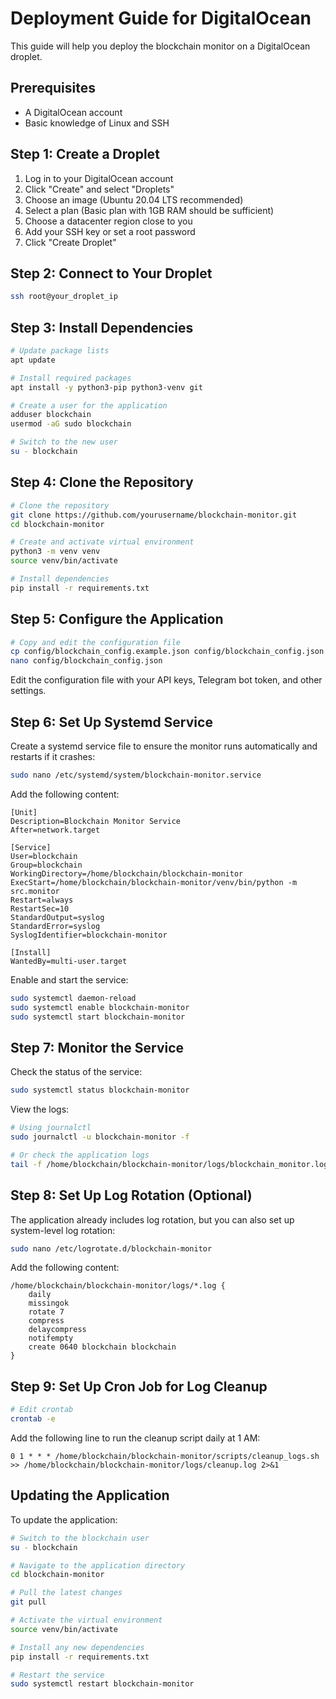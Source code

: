 # Deployment Guide for DigitalOcean

This guide will help you deploy the blockchain monitor on a DigitalOcean droplet.

## Prerequisites

- A DigitalOcean account
- Basic knowledge of Linux and SSH

## Step 1: Create a Droplet

1. Log in to your DigitalOcean account
2. Click "Create" and select "Droplets"
3. Choose an image (Ubuntu 20.04 LTS recommended)
4. Select a plan (Basic plan with 1GB RAM should be sufficient)
5. Choose a datacenter region close to you
6. Add your SSH key or set a root password
7. Click "Create Droplet"

## Step 2: Connect to Your Droplet

```bash
ssh root@your_droplet_ip
```

## Step 3: Install Dependencies

```bash
# Update package lists
apt update

# Install required packages
apt install -y python3-pip python3-venv git

# Create a user for the application
adduser blockchain
usermod -aG sudo blockchain

# Switch to the new user
su - blockchain
```

## Step 4: Clone the Repository

```bash
# Clone the repository
git clone https://github.com/yourusername/blockchain-monitor.git
cd blockchain-monitor

# Create and activate virtual environment
python3 -m venv venv
source venv/bin/activate

# Install dependencies
pip install -r requirements.txt
```

## Step 5: Configure the Application

```bash
# Copy and edit the configuration file
cp config/blockchain_config.example.json config/blockchain_config.json
nano config/blockchain_config.json
```

Edit the configuration file with your API keys, Telegram bot token, and other settings.

## Step 6: Set Up Systemd Service

Create a systemd service file to ensure the monitor runs automatically and restarts if it crashes:

```bash
sudo nano /etc/systemd/system/blockchain-monitor.service
```

Add the following content:

```
[Unit]
Description=Blockchain Monitor Service
After=network.target

[Service]
User=blockchain
Group=blockchain
WorkingDirectory=/home/blockchain/blockchain-monitor
ExecStart=/home/blockchain/blockchain-monitor/venv/bin/python -m src.monitor
Restart=always
RestartSec=10
StandardOutput=syslog
StandardError=syslog
SyslogIdentifier=blockchain-monitor

[Install]
WantedBy=multi-user.target
```

Enable and start the service:

```bash
sudo systemctl daemon-reload
sudo systemctl enable blockchain-monitor
sudo systemctl start blockchain-monitor
```

## Step 7: Monitor the Service

Check the status of the service:

```bash
sudo systemctl status blockchain-monitor
```

View the logs:

```bash
# Using journalctl
sudo journalctl -u blockchain-monitor -f

# Or check the application logs
tail -f /home/blockchain/blockchain-monitor/logs/blockchain_monitor.log
```

## Step 8: Set Up Log Rotation (Optional)

The application already includes log rotation, but you can also set up system-level log rotation:

```bash
sudo nano /etc/logrotate.d/blockchain-monitor
```

Add the following content:

```
/home/blockchain/blockchain-monitor/logs/*.log {
    daily
    missingok
    rotate 7
    compress
    delaycompress
    notifempty
    create 0640 blockchain blockchain
}
```

## Step 9: Set Up Cron Job for Log Cleanup

```bash
# Edit crontab
crontab -e
```

Add the following line to run the cleanup script daily at 1 AM:

```
0 1 * * * /home/blockchain/blockchain-monitor/scripts/cleanup_logs.sh >> /home/blockchain/blockchain-monitor/logs/cleanup.log 2>&1
```

## Updating the Application

To update the application:

```bash
# Switch to the blockchain user
su - blockchain

# Navigate to the application directory
cd blockchain-monitor

# Pull the latest changes
git pull

# Activate the virtual environment
source venv/bin/activate

# Install any new dependencies
pip install -r requirements.txt

# Restart the service
sudo systemctl restart blockchain-monitor
```
